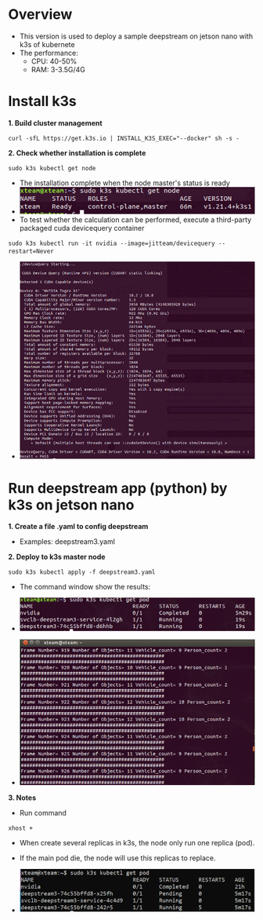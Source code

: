 # Overview

- This version is used to deploy a sample deepstream on jetson nano with k3s of kubernete 
- The performance:
    - CPU: 40-50%
    - RAM: 3-3.5G/4G

# Install k3s

**1. Build cluster management**

```
curl -sfL https://get.k3s.io | INSTALL_K3S_EXEC="--docker" sh -s -

```
**2. Check whether installation is complete**
```
sudo k3s kubectl get node

```
- The installation complete when the node master's status is ready
- ![](images/node_ready.png)
- To test whether the calculation can be performed, execute a third-party packaged cuda devicequery container
```
sudo k3s kubectl run -it nvidia --image=jitteam/devicequery --restart=Never

```
- ![](images/test.png)

# Run deepstream app (python) by k3s on jetson nano

**1. Create a file .yaml to config deepstream**
- Examples: deepstream3.yaml

**2. Deploy to k3s master node**

```
sudo k3s kubectl apply -f deepstream3.yaml

```

- The command window show the results:

- ![](images/pod.png)
- ![](images/results.png)

**3. Notes**

- Run command
```
xhost +
```
- When create several replicas in k3s, the node only run one replica (pod).

- If the main pod die, the node will use this replicas to replace.

- ![](images/pod_rep.png)
